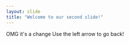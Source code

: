 ```yaml
---
layout: slide
title: "Welcome to our second slide!"
---
```

OMG it's a change
Use the left arrow to go back!
